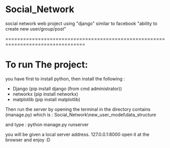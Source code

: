 # Social_Network
social network web project using "django" similar to facebook "ability to create new user/group/post"

=================================================================================

# To run The project:
you have first to install python, then install the following :
- Django (pip install django (from cmd administrator)) 
- networkx (pip install networkx)
- matplotlib (pip install matplotlib)

Then run the server by opening the terminal in the directory contains (manage.py)
which is : Social_Network\new_user_model\data_structure

and type : python manage.py runserver

you will be given a local server address.
127.0.0.1:8000
open it at the browser and enjoy :D 


